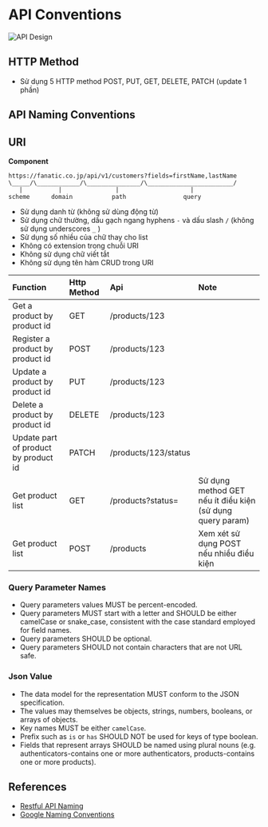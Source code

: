 # API Conventions

 ![API Design](~@assets/images/api-design.jpg)

## HTTP Method

- Sử dụng 5 HTTP method POST, PUT, GET, DELETE, PATCH (update 1 phần)

## API Naming Conventions

## URI

**Component**

```text
https://fanatic.co.jp/api/v1/customers?fields=firstName,lastName
\_____/\____________/\_______________/\________________________/
   |          |               |                    |
scheme      domain           path                query
```

- Sử dụng danh từ (không sử dùng động từ)
- Sử dụng chữ thường, dấu gạch ngang hyphens `-` và dấu slash `/` (không sử dụng underscores `_` )
- Sử dụng số nhiều của chữ thay cho list
- Không có extension trong chuỗi URI
- Không sử dụng chữ viết tắt
- Không sử dụng tên hàm CRUD trong URI

| Function                             | Http Method | Api                  | Note                                                      |
|:-------------------------------------|:------------|:---------------------|:----------------------------------------------------------|
| Get a product by product id          | GET         | /products/123        |                                                           |
| Register a product by product id     | POST        | /products/123        |                                                           |
| Update a product by product id       | PUT         | /products/123        |                                                           |
| Delete a product by product id       | DELETE      | /products/123        |                                                           |
| Update part of product by product id | PATCH       | /products/123/status |                                                           |
| Get product list                     | GET         | /products?status=    | Sử dụng method GET nếu ít điều kiện (sử dụng query param) |
| Get product list                     | POST        | /products            | Xem xét sử dụng POST nếu nhiều điều kiện                  |

### Query Parameter Names

- Query parameters values MUST be percent-encoded.
- Query parameters MUST start with a letter and SHOULD be either camelCase or snake_case, consistent with the case standard employed for field names.
- Query parameters SHOULD be optional.
- Query parameters SHOULD not contain characters that are not URL safe.

### Json Value

- The data model for the representation MUST conform to the JSON specification.
- The values may themselves be objects, strings, numbers, booleans, or arrays of objects.
- Key names MUST be either `camelCase`.
- Prefix such as `is` or `has` SHOULD NOT be used for keys of type boolean.
- Fields that represent arrays SHOULD be named using plural nouns (e.g. authenticators-contains one or more authenticators, products-contains one or more products).

## References

- [Restful API Naming](https://restfulapi.net/resource-naming/)
- [Google Naming Conventions](https://cloud.google.com/apis/design/naming_convention)
